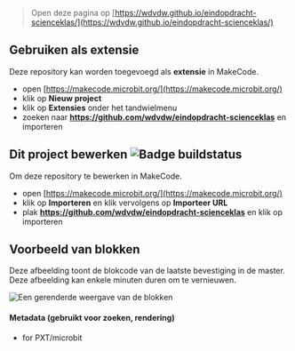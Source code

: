 
> Open deze pagina op [https://wdvdw.github.io/eindopdracht-scienceklas/](https://wdvdw.github.io/eindopdracht-scienceklas/)

## Gebruiken als extensie

Deze repository kan worden toegevoegd als **extensie** in MakeCode.

* open [https://makecode.microbit.org/](https://makecode.microbit.org/)
* klik op **Nieuw project**
* klik op **Extensies** onder het tandwielmenu
* zoeken naar **https://github.com/wdvdw/eindopdracht-scienceklas** en importeren

## Dit project bewerken ![Badge buildstatus](https://github.com/wdvdw/eindopdracht-scienceklas/workflows/MakeCode/badge.svg)

Om deze repository te bewerken in MakeCode.

* open [https://makecode.microbit.org/](https://makecode.microbit.org/)
* klik op **Importeren** en klik vervolgens op **Importeer URL**
* plak **https://github.com/wdvdw/eindopdracht-scienceklas** en klik op importeren

## Voorbeeld van blokken

Deze afbeelding toont de blokcode van de laatste bevestiging in de master.
Deze afbeelding kan enkele minuten duren om te vernieuwen.

![Een gerenderde weergave van de blokken](https://github.com/wdvdw/eindopdracht-scienceklas/raw/master/.github/makecode/blocks.png)

#### Metadata (gebruikt voor zoeken, rendering)

* for PXT/microbit
<script src="https://makecode.com/gh-pages-embed.js"></script><script>makeCodeRender("{{ site.makecode.home_url }}", "{{ site.github.owner_name }}/{{ site.github.repository_name }}");</script>
